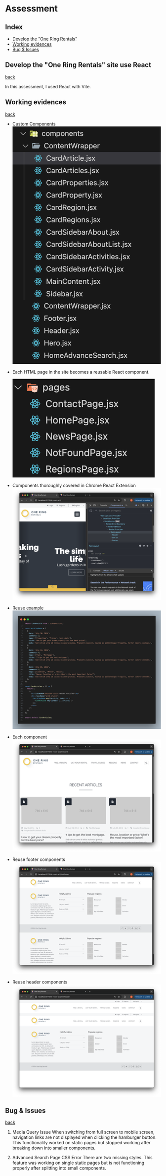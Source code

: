 # Assessment

## Index

- [Develop the "One RIng Rentals"](#develop-the-one-ring-rentals-site-use-react)
- [Working evidences](#working-evidences)
- [Bug $ Issues](#bug--issues)

## Develop the "One Ring Rentals" site use React

[back](#index)

In this assessment, I used React with Vite.

## Working evidences

[back](#index)

- Custom Components  
  ![Custom components](Screenshots/image-1.png)

- Each HTML page in the site becomes a reusable React component.

  ![each html page into react components](Screenshots/image.png)

- Components thoroughly covered in Chrome React Extension
  ![chrome extention](Screenshots/image-2.png)

- Reuse example  
  ![re use components example](Screenshots/image-3.png)

- Each component
  ![Recent Articles](Screenshots/image-4.png)

- Reuse footer components
  ![footer](Screenshots/image-5.png)

- Reuse header components
  ![header](Screenshots/image-6.png)

## Bug & Issues

[back](#index)

1. Media Query Issue
   When switching from full screen to mobile screen, navigation links are not displayed when clicking the hamburger button. This functionality worked on static pages but stopped working after breaking down into smaller components.

2. Advanced Search Page CSS Error
   There are two missing styles. This feature was working on single static pages but is not functioning properly after splitting into small components.
